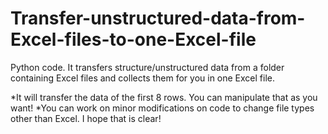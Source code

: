 # Transfer-unstructured-data-from-Excel-files-to-one-Excel-file
Python code. It transfers structure/unstructured data from a folder containing Excel files and collects them for you in one Excel file.


*It will transfer the data of the first 8 rows. You can manipulate that as you want!
*You can work on minor modifications on code to change file types other than Excel. I hope that is clear!
